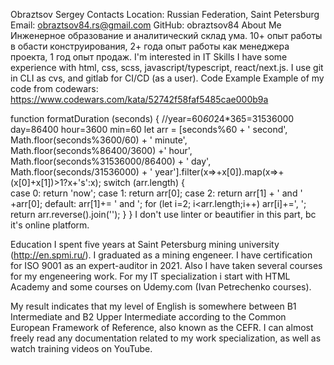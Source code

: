 Obraztsov Sergey
Contacts
    Location: Russian Federation, Saint Petersburg
    Email: obraztsov84.rs@gmail.com
    GitHub: obraztsov84
About Me
Инженерное образование и аналитический склад ума. 
10+ опыт работы в обасти конструирования, 2+ года опыт работы как менеджера проекта, 1 год опыт продаж.
I'm interested in IT 
Skills
I have some experience with html, css, scss, javascript/typescript, react/next.js.
I use git in CLI as cvs, and gitlab for CI/CD (as a user).
Code Example
Example of my code from codewars:
https://www.codewars.com/kata/52742f58faf5485cae000b9a

function formatDuration (seconds) {
  //year=60*60*24*365=31536000 day=86400 hour=3600 min=60
  let arr = [seconds%60 + ' second',
            Math.floor(seconds%3600/60) + ' minute',
            Math.floor(seconds%86400/3600) +' hour',
            Math.floor(seconds%31536000/86400) + ' day',
            Math.floor(seconds/31536000) + ' year'].filter(x=>+x[0]).map(x=>+(x[0]+x[1])>1?x+'s':x);
  switch (arr.length) {      
  case 0: return 'now'; 
  case 1: return arr[0];
  case 2: return arr[1] + ' and ' +arr[0];
  default: arr[1]+= ' and ';
           for (let i=2; i<arr.length;i++) arr[i]+=', ';
           return arr.reverse().join('');
    }
}
I don't use linter or beautifier in this part, bc it's online platform.

Education
I spent five years at Saint Petersburg mining university (http://en.spmi.ru/). I graduated as a mining engeneer. 
I have certification for ISO 9001 as an expert-auditor in 2021. Also I have taken several courses for my engeneering work.
For my IT specialization i start with HTML Academy and some courses on Udemy.com (Ivan Petrechenko courses). 

My result indicates that my level of English is somewhere between B1 Intermediate and B2 Upper Intermediate according to the Common European Framework of Reference, also known as the CEFR. I can almost freely read any documentation related to my work specialization, as well as watch training videos on YouTube. 